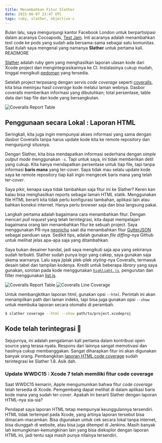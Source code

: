 ```yaml
---
title: Menambahkan Fitur Slather
date: 2015-06-07 23:47 UTC
tags: ruby, slather, objective-c
---
```


Bulan lalu, saya mengunjungi kantor Facebook London untuk berpartisipasi dalam acaranya Cocoapods, [Test Jam](http://blog.cocoapods.org/Test-Jammin/). Inti acaranya adalah menambahkan test code ke pods yang sudah ada bersama-sama sebagai satu komunitas. Saat itulah saya mengenal yang namanya __Slather__ untuk pertama kali. READMORE

[Slather](https://github.com/venmo/slather) adalah ruby gem yang menghasilkan laporan ulasan kode dari Xcode project dan mengintegrasikannya ke CI. Instalasinya cukup mudah, tinggal mengikuti [pedoman](https://github.com/venmo/slather#installation) yang tersedia.

Setelah project terpasang dengan servis _code coverage_ seperti [coveralls](https://coveralls.io), kita bisa meninjau hasil _coverage_ kode melalui laman webnya. Dasbor coveralls memberikan informasi yang dibutuhkan; total persentase, table data dari tiap file dan kode yang bersangkutan.

![Coveralls Report Table](/extending-slather/coveralls_1.png)

## Penggunaan secara Lokal : Laporan HTML

Seringkali, kita juga ingin mempunyai akses informasi yang sama dengan dasbor Coveralls tanpa harus update kode kita ke remote repository dan mengunjungi situsnya.

Dengan Slather, kita bisa mendapatkan informasi sederhana dengan *simple output mode* menggunakan `-s`. Tapi untuk saya, ini tidak memberikan detil yang cukup. Kita hanya mendapatkan persentase untuk tiap file, tapi tanpa informasi __baris mana__ yang ter-_cover_. Saya tidak mau selalu update kode saya ke remote repository tiap kali ingin mengecek baris mana yang telah ter-_cover_.

Saya pikir, kenapa saya tidak tambahkan saja fitur ini ke Slather? Keren kan kalau bisa menghasilkan reports sebagai laman HTML statik. Menggunakan file HTML berarti kita tidak perlu konfigurasi tambahan, aplikasi lain atau bahkan koneksi internet. Hanya perlu browser saja dan bisa langsung pakai.

Langkah pertama adalah bagaimana cara menambahkan fitur. Dengan mencari _pull request_ yang telah terintegrasi, kita dapat mempelajari bagaimana orang lain menambahkan fitur ke sebuah project. Saya menggunakan PR-nya [neonichu]((https://github.com/neonichu)) saat dia menambahkan fitur [GutterJSON](https://github.com/venmo/slather/pull/24/files?diff=split) sebagai panduan saya. Sedikit tips, adalah gunakan _file diffing_-nya Github untuk melihat jelas apa-apa saja yang ditambahkan.

Saya bukan desainer handal, jadi saya mengikuti saja apa yang sekiranya sudah terbukti. Slather sudah punya logo yang cakep, saya gunakan saja skema warnanya. Lalu saya jiplak plek-plek _styling_-nya Coveralls, termasuk desain tabel dan tampilan kodenya. Kredit untuk beberapa _library_ yang saya gunakan, sorotan pada kode menggunakan [`highlight.js`](https://highlightjs.org/), pengurutan dan filter menggunakan [list.js](http://www.listjs.com/).

![Coveralls Report Table](/extending-slather/slather_html_1.png)
![Coveralls Line Coverage](/extending-slather/slather_html_2.png)

Untuk membangkitkan laporan html, gunakan opsi `--html`. Perintah ini akan menampilkan path dari laman indeks, tapi bisa juga gunakan opsi `--show` untuk membuka laporan secara otomatis di perambah.

```sh
$ slather coverage --html --show path/to/project.xcodeproj
```

## Kode telah terintegrasi 🎉

Sejujurnya, ini adalah pengalaman kali pertama dalam kontribusi open source yang terasa nyata. Respons dari lainnya sangat memotivasi dan hasilnya cukup membanggakan. Sangat diharapkan fitur ini akan digunakan banyak orang. Pembangkitan [laporan HTML code coverage](https://github.com/venmo/slather/pull/76) sudah terintegrasi ke Slather 1.8. Asik dah.

### Update WWDC15 : Xcode 7 telah memiliki fitur code coverage

Saat WWDC15 kemarin, Apple mengumumkan bahwa fitur _code coverage_ telah tersedia di Xcode. Pemgembang dapat melihat di dalam aplikasi baris kode mana yang sudah ter-_cover_. Apakah ini berarti Slather dengan laporan HTML-nya sia-sia?

Pendapat saya laporan HTML tetap mempunyai keunggulannya tersendiri. HTML tidak tertempel pada Xcode, yang artinya laporan tersebut bisa dimacam-macamkan. Bisa digunakan untuk cek secara lokal tanpa internet, bisa diunggah di website, atau bisa juga ditempel di Jenkins. Masih banyak lah kemungkinan-kemungkinan lain yang bisa dieksplor dengan laporan HTML ini, jadi tentu saja masih punya nilainya tersendiri.
